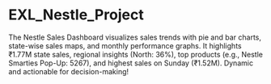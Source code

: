 # EXL_Nestle_Project
The Nestle Sales Dashboard visualizes sales trends with pie and bar charts, state-wise sales maps, and monthly performance graphs. It highlights ₹1.77M state sales, regional insights (North: 36%), top products (e.g., Nestle Smarties Pop-Up: 5267), and highest sales on Sunday (₹1.52M). Dynamic and actionable for decision-making!
